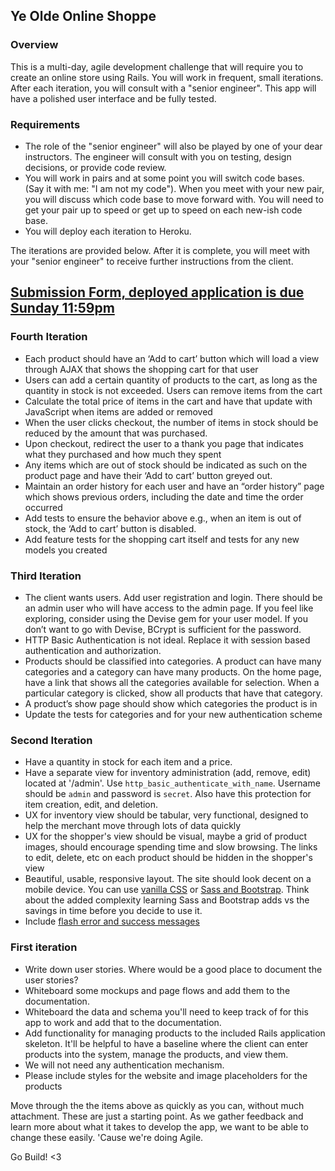 ## Ye Olde Online Shoppe

### Overview
This is a multi-day, agile development challenge that will require you to create an online store using Rails.   You will work in frequent, small iterations.  After each iteration, you will consult with a "senior engineer".  This app will have a polished user interface and be fully tested.

### Requirements
- The role of the "senior engineer" will also be played by one of your dear instructors.  The engineer will consult with you on testing, design decisions, or provide code review.
- You will work in pairs and at some point you will switch code bases. (Say it with me: "I am not my code").  When you meet with your new pair, you will discuss which code base to move forward with.  You will need to get your pair up to speed or get up to speed on each new-ish code base.
- You will deploy each iteration to Heroku.

The iterations are provided below.  After it is complete, you will meet with your "senior engineer" to receive further instructions from the client.

## [Submission Form, deployed application is due Sunday 11:59pm](https://docs.google.com/spreadsheets/d/19FobxylCBwToT9gUGYv7MBVbt5FEBg3fr_a5_iLGbAg/edit#gid=0)

### Fourth Iteration
- Each product should have an ‘Add to cart’ button which will load a view through AJAX that shows the shopping cart for that user
- Users can add a certain quantity of products to the cart, as long as the quantity in stock is not exceeded. Users can remove items from the cart
- Calculate the total price of items in the cart and have that update with JavaScript when items are added or removed
- When the user clicks checkout, the number of items in stock should be reduced by the amount that was purchased.
- Upon checkout, redirect the user to a thank you page that indicates what they purchased and how much they spent
- Any items which are out of stock should be indicated as such on the product page and have their ‘Add to cart’ button greyed out.
- Maintain an order history for each user and have an “order history” page which shows previous orders, including the date and time the order occurred
- Add tests to ensure the behavior above e.g., when an item is out of stock, the ‘Add to cart’ button is disabled.
- Add feature tests for the shopping cart itself and tests for any new models you created

### Third Iteration
- The client wants users. Add user registration and login. There should be an admin user who will have access to the admin page. If you feel like exploring, consider using the Devise gem for your user model. If you don’t want to go with Devise, BCrypt is sufficient for the password.
- HTTP Basic Authentication is not ideal. Replace it with session based authentication and authorization.
- Products should be classified into categories. A product can have many categories and a category can have many products. On the home page, have a link that shows all the categories available for selection. When a particular category is clicked, show all products that have that category.
- A product’s show page should show which categories the product is in
- Update the tests for categories and for your new authentication scheme

### Second Iteration
- Have a quantity in stock for each item and a price.
- Have a separate view for inventory administration (add, remove, edit) located at '/admin'. Use `http_basic_authenticate_with_name`. Username should be `admin` and password is `secret`. Also have this protection for item creation, edit, and deletion.
- UX for inventory view should be tabular, very functional, designed to help the merchant move through lots of data quickly
- UX for the shopper's view should be visual, maybe a grid of product images, should encourage spending time and slow browsing. The links to edit, delete, etc on each product should be hidden in the shopper's view
- Beautiful, usable, responsive layout. The site should look decent on a mobile device. You can use [vanilla CSS](http://www.w3schools.com/css/css_rwd_intro.asp) or [Sass and Bootstrap](http://sass-lang.com/guide). Think about the added complexity learning Sass and Bootstrap adds vs the savings in time before you decide to use it.
- Include [flash error and success messages](https://www.railstutorial.org/book/sign_up#sec-the_flash)

### First iteration

- Write down user stories.  Where would be a good place to document the user stories?
- Whiteboard some mockups and page flows and add them to the documentation.
- Whiteboard the data and schema you'll need to keep track of for this app to work and add that to the documentation.
- Add functionality for managing products to the included Rails application skeleton.  It'll be helpful to have a baseline where the client can enter products into the system, manage the products, and view them.
- We will not need any authentication mechanism.
- Please include styles for the website and image placeholders for the products

Move through the the items above as quickly as you can, without much attachment.  These are just a starting point.  As we gather feedback and learn more about what it takes to develop the app, we want to be able to change these easily.  'Cause we're doing Agile.

Go Build! <3

